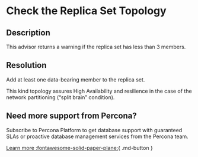 # Check the Replica Set Topology

## Description
This advisor returns a warning if the replica set has less than 3 members.


## Resolution
Add at least one data-bearing member to the replica set. 

This kind topology assures High Availability and resilience in the case of the network partitioning (“split brain” condition).

## Need more support from Percona?
Subscribe to Percona Platform to get database support with guaranteed SLAs or proactive database management services from the Percona team.

[Learn more :fontawesome-solid-paper-plane:](https://per.co.na/subscribe){ .md-button }